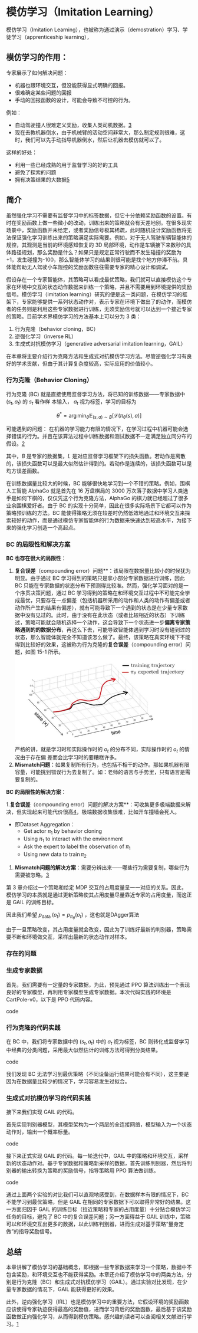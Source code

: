 

<!--
 * @version:
 * @Author:  StevenJokess（蔡舒起） https://github.com/StevenJokess
 * @Date: 2023-02-23 20:04:56
 * @LastEditors:  StevenJokess（蔡舒起） https://github.com/StevenJokess
 * @LastEditTime: 2023-05-26 23:42:35
 * @Description:
 * @Help me: 如有帮助，请赞助，失业3年了。![支付宝收款码](https://github.com/StevenJokess/d2rl/blob/master/img/%E6%94%B6.jpg)
 * @TODO::
 * @Reference:
-->
# 模仿学习（Imitation Learning）

模仿学习（Imitation Learning），也被称为通过演示（demostration）学习、学徒学习（apprenticeship learning），

## 模仿学习的作用：

专家展示了如何解决问题：
- 机器也跟环境交互，但没能获得显式明确的回报。
- 很难确定某些问题的回报
- 手动的回报函数的设计，可能会导致不可控的行为。

例如：

- 自动驾驶撞人很难定义奖励，收集人类司机数据。[3]
- 现在去教机器倒水，由于机械臂的活动空间非常大，那么制定规则很难，这时，我们可以先手动指导机器倒水，然后让机器去模仿就可以了。

这样的好处：

- 利用一些已经成熟的用于监督学习的好的工具
- 避免了探索的问题
- 拥有决策结果的大数据[5]


## 简介

虽然强化学习不需要有监督学习中的标签数据，但它十分依赖奖励函数的设置。有时在奖励函数上做一些微小的改动，训练出来的策略就会有天差地别。在很多现实场景中，奖励函数并未给定，或者奖励信号极其稀疏，此时随机设计奖励函数将无法保证强化学习训练出来的策略满足实际需要。例如，对于无人驾驶车辆智能体的规控，其观测是当前的环境感知恢复的 3D 局部环境，动作是车辆接下来数秒的具体路径规划，那么奖励是什么？如果只是规定正常行驶而不发生碰撞的奖励为+1，发生碰撞为-100，那么智能体学习的结果则很可能是找个地方停滞不前。具体能帮助无人驾驶小车规控的奖励函数往往需要专家的精心设计和调试。

假设存在一个专家智能体，其策略可以看成最优策略，我们就可以直接模仿这个专家在环境中交互的状态动作数据来训练一个策略，并且不需要用到环境提供的奖励信号。模仿学习（imitation learning）研究的便是这一类问题，在模仿学习的框架下，专家能够提供一系列状态动作对，表示专家在环境下做出了的动作，而模仿者的任务则是利用这些专家数据进行训练，无须奖励信号就可以达到一个接近专家的策略。目前学术界模仿学习的方法基本上可以分为 3 类：

1. 行为克隆（behavior cloning，BC）
1. 逆强化学习（inverse RL）
1. 生成式对抗模仿学习（generative adversarial imitation learning，GAIL）

在本章将主要介绍行为克隆方法和生成式对抗模仿学习方法。尽管逆强化学习有良好的学术贡献，但由于其计算复杂度较高，实际应用的价值较小。

### 行为克隆（Behavior Cloning）

行为克隆 $(\mathrm{BC})$ 就是直接使用监督学习方法，将已知的训练数据——专家数据中 $\left(s_t, a_t\right)$ 的 $s_t$ 看作样 本输入， $a_t$ 视为标签，学习的目标为

$$
\theta^*=\arg \min _\theta \mathbb{E}_{(s, a) \sim B}\left[\mathcal{L}\left(\pi_\theta(s), a\right)\right]
$$

可能遇到的问题： 在机器的学习能力有限的情况下，在学习过程中机器可能会选择错误的行为。并且在该算法过程中训练数据和测试数据不一定满足独立同分布的假设。[2]

其中，$B$ 是专家的数据集，$L$ 是对应监督学习框架下的损失函数。若动作是离散的，该损失函数可以是最大似然估计得到的。若动作是连续的，该损失函数可以是均方误差函数。

在训练数据量比较大的时候，BC 能够很快地学习到一个不错的策略。例如，围棋人工智能 AlphaGo 就是首先在 16 万盘棋局的 3000 万次落子数据中学习人类选手是如何下棋的，仅仅凭这个行为克隆方法，AlphaGo 的棋力就已经超过了很多业余围棋爱好者。由于 BC 的实现十分简单，因此在很多实际场景下它都可以作为策略预训练的方法。BC 能使得策略无须在较差时仍然低效地通过和环境交互来探索较好的动作，而是通过模仿专家智能体的行为数据来快速达到较高水平，为接下来的强化学习创造一个高起点。

### BC 的局限性和解决方案

**BC 也存在很大的局限性**：

1. **复合误差**（compounding error）问题**：该局限在数据量比较小的时候犹为明显。由于通过 BC 学习得到的策略只是拿小部分专家数据进行训练，因此 BC 只能在专家数据的状态分布下预测得比较准。然而，强化学习面对的是一个序贯决策问题，通过 BC 学习得到的策略在和环境交互过程中不可能完全学成最优，只要存在一点偏差（包括机器所采用的动作和人类的动作有偏差或者动作所产生的结果有偏差），就有可能导致下一个遇到的状态是在少量专家数据中没有见过的。此时，由于没有在此状态（或者比较相近的状态）下训练过，策略可能就会随机选择一个动作，这会导致下一个状态进一步**偏离专家策略遇到的的数据分布**，再这么下去，可能导致智能体遇到学习时没有碰到过的状态，那么智能体就完全不知道该怎么做了。最终，该策略在真实环境下不能得到比较好的效果，这被称为行为克隆的**复合误差**（compounding error）问题，如图 15-1 所示。![compounding_error](../../img/compounding_error.jpg)严格的讲，就是学习时和实际操作时的 $o_t$ 的分布不同，实际操作时的 $o_t$ 的情况由于存在偏 差而会比学习时的要糟糕许多。
1. **Mismatch问题**：如果复制所有行为，也包括不相干的动作。那如果机器有限容量，可能挑到错误行为去复制了。如：老师的语言与手势里，只有语言是需要复制的。



**BC 的局限性的解决方案**：

1.**复合误差**（compounding error）问题的解决方案**：可收集更多极端数据来解决，但实现起来可能代价很高[4]，极端数据收集很难，比如开车撞墙会死人。
  - 即Dataset Aggregation：
    - Get actor $\pi_1$ by behavior cloning
    - Using $\pi_1$ to interact with the environment
    - Ask the expert to label the observation of $\pi_1$
    - Using new data to $\operatorname{train} \pi_2$
1. **Mismatch问题的解决方案**：需要分辨出来——哪些行为需要复制，哪些行为需要被忽略。[3]



第 3 章介绍过一个策略和给定 MDP 交互的占用度量呈一一对应的关系。因此，模仿学习的本质就是通过更新策略使其占用度量尽量靠近专家的占用度量，而这正是 GAIL 的训练目标。

因此我们希望 $p_{\text {data }}\left(o_t\right)=p_{\pi_\theta}\left(o_t\right)$ ，这也就是DAgger算法

由于一旦策略改变，其占用度量就会改变，因此为了训练好最新的判别器，策略需要不断和环境做交互，采样出最新的状态动作对样本。


### 存在的问题







### 生成专家数据

首先，我们需要有一定量的专家数据，为此，预先通过 PPO 算法训练出一个表现良好的专家模型，再利用专家模型生成专家数据。本次代码实践的环境是 CartPole-v0，以下是 PPO 代码内容。

code

### 行为克隆的代码实践

在 BC 中，我们将专家数据中的 $(s_t, a_t)$ 中的 $a_t$ 视为标签，BC 则转化成监督学习中经典的分类问题，采用最大似然估计的训练方法可得到分类结果。

code


我们发现 BC 无法学习到最优策略（不同设备运行结果可能会有不同），这主要是因为在数据量比较少的情况下，学习容易发生过拟合。

### 生成式对抗模仿学习的代码实践

接下来我们实现 GAIL 的代码。

首先实现判别器模型，其模型架构为一个两层的全连接网络，模型输入为一个状态动作对，输出一个概率标量。

code

接下来正式实现 GAIL 的代码。每一轮迭代中，GAIL 中的策略和环境交互，采样新的状态动作对。基于专家数据和策略新采样的数据，首先训练判别器，然后将判别器的输出转换为策略的奖励信号，指导策略用 PPO 算法做训练。

code

通过上面两个实验的对比我们可以直观地感受到，在数据样本有限的情况下，BC 不能学习到最优策略，但是 GAIL 在相同的专家数据下可以取得非常好的结果。这一方面归因于 GAIL 的训练目标（拉近策略和专家的占用度量）十分贴合模仿学习任务的目标，避免了 BC 中的复合误差问题；另一方面得益于 GAIL 训练中，策略可以和环境交互出更多的数据，以此训练判别器，进而生成对基于策略“量身定做”的指导奖励信号。

## 总结

本章讲解了模仿学习的基础概念，即根据一些专家数据来学习一个策略，数据中不包含奖励，和环境交互也不能获得奖励。本章还介绍了模仿学习中的两类方法，分别是行为克隆（BC）和生成式对抗模仿学习（GAIL）。通过实验对比发现，在少量专家数据的情况下，GAIL 能获得更好的效果。

此外，逆向强化学习（IRL）也是模仿学习中的重要方法，它假设环境的奖励函数应该使得专家轨迹获得最高的奖励值，进而学习背后的奖励函数，最后基于该奖励函数做正向强化学习，从而得到模仿策略。感兴趣的读者可以查阅相关文献进行学习。[1]

[1]: https://hrl.boyuai.com/chapter/3/%E6%A8%A1%E4%BB%BF%E5%AD%A6%E4%B9%A0
[2]: https://www.zhihu.com/column/c_1159880158273544192
[3]: https://www.bilibili.com/video/BV124411S7au
[4]: https://blog.csdn.net/Solo95/article/details/100133088
[5]: https://blog.csdn.net/Solo95/article/details/100133088
